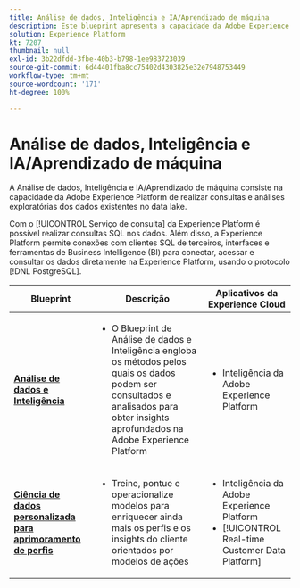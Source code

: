 ```yaml
---
title: Análise de dados, Inteligência e IA/Aprendizado de máquina
description: Este blueprint apresenta a capacidade da Adobe Experience Platform de realizar consultas e análises exploratórias dos dados existentes no data lake.
solution: Experience Platform
kt: 7207
thumbnail: null
exl-id: 3b22dfdd-3fbe-40b3-b798-1ee983723039
source-git-commit: 6d44401fba8cc75402d4303825e32e7948753449
workflow-type: tm+mt
source-wordcount: '171'
ht-degree: 100%

---
```


# Análise de dados, Inteligência e IA/Aprendizado de máquina

A Análise de dados, Inteligência e IA/Aprendizado de máquina consiste na capacidade da Adobe Experience Platform de realizar consultas e análises exploratórias dos dados existentes no data lake.

Com o [!UICONTROL Serviço de consulta] da Experience Platform é possível realizar consultas SQL nos dados. Além disso, a Experience Platform permite conexões com clientes SQL de terceiros, interfaces e ferramentas de Business Intelligence (BI) para conectar, acessar e consultar os dados diretamente na Experience Platform, usando o protocolo [!DNL PostgreSQL].

| Blueprint | Descrição | Aplicativos da Experience Cloud |
|---|---|---|
| **[Análise de dados e Inteligência](analysis.md)** | <ul><li>O Blueprint de Análise de dados e Inteligência engloba os métodos pelos quais os dados podem ser consultados e analisados para obter insights aprofundados na Adobe Experience Platform</ul></li> | <ul><li> Inteligência da Adobe Experience Platform</ul></li> |
| **[Ciência de dados personalizada para aprimoramento de perfis](data-science.md)** | <ul><li>Treine, pontue e operacionalize modelos para enriquecer ainda mais os perfis e os insights do cliente orientados por modelos de ações</li></ul> | <ul><li>Inteligência da Adobe Experience Platform</li><li> [!UICONTROL Real-time Customer Data Platform]</li></ul> |
